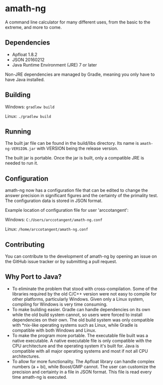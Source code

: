 # amath-ng
A command line calculator for many different uses, from the basic to the extreme, and more to come.

## Dependencies

+ Apfloat 1.8.2
+ JSON 20160212
+ Java Runtime Environment (JRE) 7 or later

Non-JRE dependencies are managed by Gradle, meaning you only have to have Java installed.

## Building

Windows: `gradlew build`

Linux: `./gradlew build`

## Running

The built jar file can be found in the build/libs directory. Its name is `amath-ng-VERSION.jar` with VERSION being the release version.

The built jar is portable. Once the jar is built, only a compatible JRE is needed to run it.

## Configuration

amath-ng now has a configuration file that can be edited to change the answer precision in significant figures and the certainty of the primality test. The configuration data is stored in JSON format.

Example location of configuration file for user 'arccotangent':

Windows: `C:/Users/arccotangent/amath-ng.conf`

Linux: `/home/arccotangent/amath-ng.conf`

## Contributing

You can contribute to the development of amath-ng by opening an issue on the GitHub issue tracker or by submitting a pull request.

## Why Port to Java?

+ To eliminate the problem that stood with cross-compilation. Some of the libraries required by the old C/C++ version were not easy to compile for other platforms, particularly Windows. Given only a Linux system, compiling for Windows is very time consuming.
+ To make building easier. Gradle can handle dependencies on its own while the old build system cannot, so users were forced to install dependencies on their own. The old build system was only compatible with \*nix-like operating systems such as Linux, while Gradle is compatible with both Windows and Linux.
+ To make the program more portable. The executable file built was a native executable. A native executable file is only compatible with the CPU architecture and the operating system it's built for. Java is compatible with all major operating systems and most if not all CPU architectures.
+ To allow for more functionality. The Apfloat library can handle complex numbers (a + bi), while Boost/GMP cannot. The user can customize the precision and certainty in a file in JSON format. This file is read every time amath-ng is executed.
